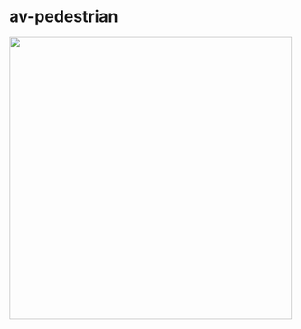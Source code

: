 # av-pedestrian

<img src="https://github.com/behrendco/av-pedestrian/blob/main/poster.png" height="500">
